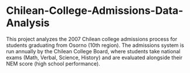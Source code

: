 # Chilean-College-Admissions-Data-Analysis
This project analyzes the 2007 Chilean college admissions process for students graduating from Osorno (10th region). The admissions system is run annually by the Chilean College Board, where students take national exams (Math, Verbal, Science, History) and are evaluated alongside their NEM score (high school performance).
